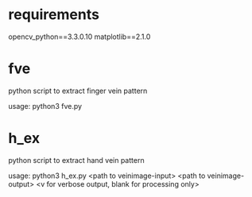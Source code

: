 # requirements
opencv_python==3.3.0.10 
matplotlib==2.1.0

# fve
python script to extract finger vein pattern

usage: python3 fve.py

# h_ex
python script to extract hand vein pattern

usage: python3 h_ex.py \<path to veinimage-input\> \<path to veinimage-output\> \<v for verbose output, blank for processing only\>
